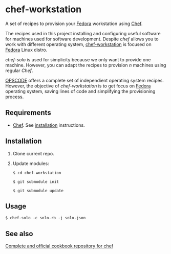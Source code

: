 chef-workstation
================

A set of recipes to provision your [Fedora](http://fedoraproject.org) workstation using [Chef](http://www.opscode.com/chef/).

The recipes used in this project installing and configuring useful software for machines used for software development. Despite *chef* allows you to work with different operating system, [chef-workstation](http://github.com/bsnux/chef-workstation) is focused on [Fedora](http://fedoraproject.org) Linux distro.

*chef-solo* is used for simplicity because we only want to provide one machine. However, you can adapt the recipes to provision *n* machines using regular *Chef*.

[OPSCODE](http://www.opscode.com/chef/) offers a complete set of independient operating system recipes. However, the objective of *chef-workstation* is to get focus on [Fedora](http://fedoraproject.org) operating system, saving lines of code and simplifying the provisioning process.

Requirements
------------

* [Chef](http://www.opscode.com/chef/). See [installation](http://wiki.opscode.com/display/chef/Installation) instructions.

Installation
-------------

1. Clone current repo.

2. Update modules:

    `$ cd chef-workstation`

    `$ git submodule init`

    `$ git submodule update`

Usage
-----

    $ chef-solo -c solo.rb -j solo.json

See also
---------

[Complete and official cookbook repository for chef](https://github.com/opscode-cookbooks)
